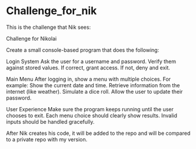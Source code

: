 # Challenge_for_nik
This is the challenge that Nik sees:

  Challenge for Nikolai

  Create a small console-based program that does the following:

Login System
  Ask the user for a username and password.
  Verify them against stored values.
  If correct, grant access. If not, deny and exit.

Main Menu
  After logging in, show a menu with multiple choices. For example:
  Show the current date and time.
  Retrieve information from the internet (like weather).
  Simulate a dice roll.
  Allow the user to update their password.
  
User Experience
  Make sure the program keeps running until the user chooses to exit.
  Each menu choice should clearly show results.
  Invalid inputs should be handled gracefully.


After Nik creates his code, it will be added to the repo and will be compared to a private repo with my version.
